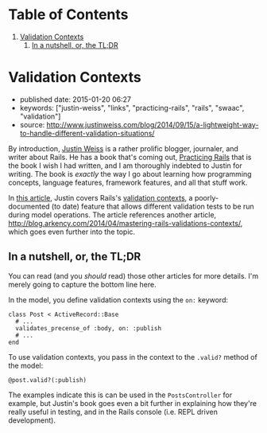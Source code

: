 
# Table of Contents

1.  [Validation Contexts](#orgb7392fe)
    1.  [In a nutshell, or, the TL;DR](#org3cda71c)


<a id="orgb7392fe"></a>

# Validation Contexts

-   published date: 2015-01-20 06:27
-   keywords: ["justin-weiss", "links", "practicing-rails", "rails", "swaac", "validation"]
-   source: <http://www.justinweiss.com/blog/2014/09/15/a-lightweight-way-to-handle-different-validation-situations/>

By introduction, [Justin Weiss](http://www.justinweiss.com) is a rather prolific blogger, journaler, and writer about Rails. He has a book that's coming out, [Practicing Rails](http://www.justinweiss.com/book) that is the book I wish I had written, and I am thoroughly indebted to Justin for writing. The book is *exactly* the way I go about learning how programming concepts, language features, framework features, and all that stuff work.

In [this article](http://www.justinweiss.com/blog/2014/09/15/a-lightweight-way-to-handle-different-validation-situations/), Justin covers Rails's [validation contexts](http://api.rubyonrails.org/classes/ActiveModel/Validations.html#method-i-valid-3F), a poorly-documented (to date) feature that allows different validation tests to be run during model operations. The article references another article, <http://blog.arkency.com/2014/04/mastering-rails-validations-contexts/>, which goes even further into the topic.


<a id="org3cda71c"></a>

## In a nutshell, or, the TL;DR

You can read (and you *should* read) those other articles for more details. I'm merely going to capture the bottom line here.

In the model, you define validation contexts using the `on:` keyword:

    class Post < ActiveRecord::Base
      # ...
      validates_precense_of :body, on: :publish
      # ...
    end

To use validation contexts, you pass in the context to the `.valid?` method of the model:

    @post.valid?(:publish)

The examples indicate this is can be used in the `PostsController` for example, but Justin's book goes even a bit further in explaining how they're really useful in testing, and in the Rails console (i.e. REPL driven development).

